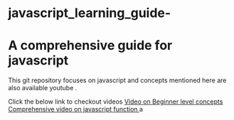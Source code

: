 # javascript_learning_guide-
<h1>A comprehensive guide for javascript</h1>
<p>This git repository focuses on javascript and concepts mentioned here are also available youtube .</p>
Click the below link to checkout videos 
<a href='https://youtu.be/e_nNK-HnEOQ?si=cQoIGWRxQ3bNkvJ6'> Video on Beginner level concepts </a>
<a href='https://youtu.be/VyhCrhbj8ag?si=g7pVn4gO8fv-V1sk'> Comprehensive video  on javascript function </a>a
